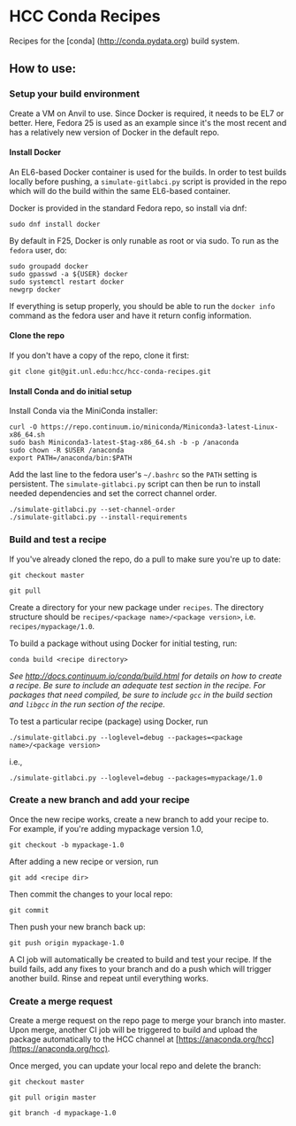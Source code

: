 HCC Conda Recipes
=================

Recipes for the [conda] (http://conda.pydata.org) build system.

How to use:
-----------

### Setup your build environment

Create a VM on Anvil to use.  Since Docker is required, it needs to
be EL7 or better.  Here, Fedora 25 is used as an example since it's
the most recent and has a relatively new version of Docker in the
default repo.

#### Install Docker

An EL6-based Docker container is used for the builds.  In order to
test builds locally before pushing, a `simulate-gitlabci.py` script
is provided in the repo which will do the build within the same
EL6-based container.

Docker is provided in the standard Fedora repo, so install via dnf:

`sudo dnf install docker`

By default in F25, Docker is only runable as root or via sudo.  To run as the
`fedora` user, do:

```
sudo groupadd docker
sudo gpasswd -a ${USER} docker 
sudo systemctl restart docker
newgrp docker
```

If everything is setup properly, you should be able to run the `docker info`
command as the fedora user and have it return config information.

#### Clone the repo

If you don't have a copy of the repo, clone it first:

`git clone git@git.unl.edu:hcc/hcc-conda-recipes.git`

#### Install Conda and do initial setup

Install Conda via the MiniConda installer:

```
curl -O https://repo.continuum.io/miniconda/Miniconda3-latest-Linux-x86_64.sh
sudo bash Miniconda3-latest-$tag-x86_64.sh -b -p /anaconda
sudo chown -R $USER /anaconda
export PATH=/anaconda/bin:$PATH
```

Add the last line to the fedora user's `~/.bashrc` so the `PATH` setting is 
persistent.  The `simulate-gitlabci.py` script can then be run to install needed 
dependencies and set the correct channel order.

```
./simulate-gitlabci.py --set-channel-order
./simulate-gitlabci.py --install-requirements
```

### Build and test a recipe

If you've already cloned the repo, do a pull to make sure you're up to date:

`git checkout master`

`git pull`

Create a directory for your new package under `recipes`.  The directory
structure should be `recipes/<package name>/<package version>`, i.e.
`recipes/mypackage/1.0`.

To build a package without using Docker for initial testing, run:

`conda build <recipe directory>`

*See http://docs.continuum.io/conda/build.html for details on how to 
create a recipe.  Be sure to include an adequate test section in the recipe.
For packages that need compiled, be sure to include `gcc` in the build section
and `libgcc` in the run section of the recipe.*

To test a particular recipe (package) using Docker, run

`./simulate-gitlabci.py --loglevel=debug --packages=<package name>/<package version>`

i.e.,

`./simulate-gitlabci.py --loglevel=debug --packages=mypackage/1.0`

### Create a new branch and add your recipe

Once the new recipe works, create a new branch to add your recipe to.  
For example, if you're adding mypackage version 1.0,

`git checkout -b mypackage-1.0`

After adding a new recipe or version, run

`git add <recipe dir>`

Then commit the changes to your local repo:

`git commit`

Then push your new branch back up:

`git push origin mypackage-1.0` 

A CI job will automatically be created to build and test your recipe.  If the
build fails, add any fixes to your branch and do a push which will trigger another
build.  Rinse and repeat until everything works.

### Create a merge request

Create a merge request on the repo page to merge your branch into master.  Upon merge,
another CI job will be triggered to build and upload the package automatically to the
HCC channel at [https://anaconda.org/hcc](https://anaconda.org/hcc).

Once merged, you can update your local repo and delete the branch:

`git checkout master`

`git pull origin master`

`git branch -d mypackage-1.0`

